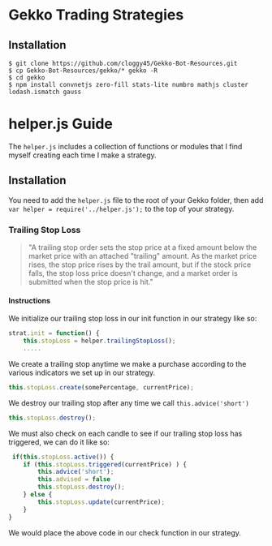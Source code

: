 # Gekko Trading Strategies

## Installation

```
$ git clone https://github.com/cloggy45/Gekko-Bot-Resources.git
$ cp Gekko-Bot-Resources/gekko/* gekko -R
$ cd gekko
$ npm install convnetjs zero-fill stats-lite numbro mathjs cluster lodash.ismatch gauss 
```

# helper.js Guide

The ```helper.js``` includes a collection of functions or modules that I find myself creating each time I make a strategy.

## Installation

You need to add the ```helper.js``` file to the root of your Gekko folder, then add ``var helper = require('../helper.js');`` to the top of your strategy.


### Trailing Stop Loss

>"A trailing stop order sets the stop price at a fixed amount below the market price with an attached "trailing" amount. As the market price rises, the stop price rises by the trail amount, but if the stock price falls, the stop loss price doesn't change, and a market order is submitted when the stop price is hit."

#### Instructions

We initialize our trailing stop loss in our init function in our strategy like so:
```javascript
strat.init = function() {
    this.stopLoss = helper.trailingStopLoss();
    .....
```  
We create a trailing stop anytime we make a purchase according to the various indicators we set up in our strategy.

```javascript
this.stopLoss.create(somePercentage, currentPrice);
```

We destroy our trailing stop after any time we call ```this.advice('short')``` 

```javascript
this.stopLoss.destroy();
```
We must also check on each candle to see if our trailing stop loss has triggered, we can do it like so: 
```javascript
 if(this.stopLoss.active()) {
    if (this.stopLoss.triggered(currentPrice) ) {
        this.advice('short');
        this.advised = false
        this.stopLoss.destroy();
    } else {
        this.stopLoss.update(currentPrice);
    }
}
```
We would place the above code in our check function in our strategy.


